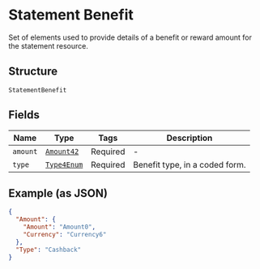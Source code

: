 
# Statement Benefit

Set of elements used to provide details of a benefit or reward amount for the statement resource.

## Structure

`StatementBenefit`

## Fields

| Name | Type | Tags | Description |
|  --- | --- | --- | --- |
| `amount` | [`Amount42`](../../doc/models/amount-42.md) | Required | - |
| `type` | [`Type4Enum`](../../doc/models/type-4-enum.md) | Required | Benefit type, in a coded form. |

## Example (as JSON)

```json
{
  "Amount": {
    "Amount": "Amount0",
    "Currency": "Currency6"
  },
  "Type": "Cashback"
}
```

